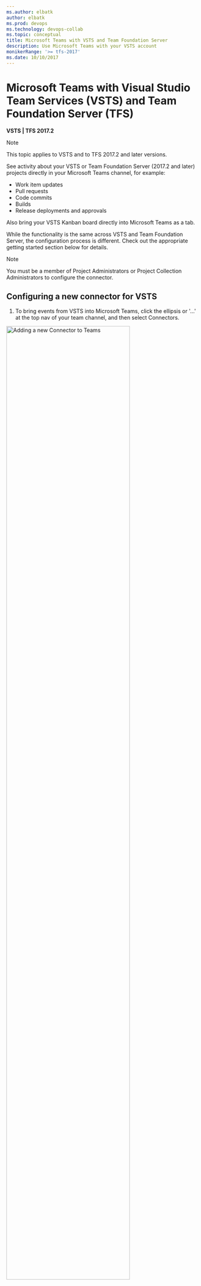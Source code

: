```yaml
---
ms.author: elbatk
author: elbatk
ms.prod: devops
ms.technology: devops-collab
ms.topic: conceptual
title: Microsoft Teams with VSTS and Team Foundation Server
description: Use Microsoft Teams with your VSTS account
monikerRange: '>= tfs-2017'
ms.date: 10/10/2017
---
```



# Microsoft Teams with Visual Studio Team Services (VSTS) and Team Foundation Server (TFS)

<b>VSTS | TFS 2017.2</b> 

>[!NOTE]  
>This topic applies to VSTS and to TFS 2017.2 and later versions.  
 
See activity about your VSTS or Team Foundation Server (2017.2 and later) projects directly in your Microsoft Teams channel, for example:

* Work item updates
* Pull requests
* Code commits
* Builds
* Release deployments and approvals

Also bring your VSTS Kanban board directly into Microsoft Teams as a tab. 

While the functionality is the same across VSTS and Team Foundation Server, the configuration process is different. Check out the appropriate getting started section below for details. 

>[!NOTE]  
>You must be a member of Project Administrators or Project Collection Administrators to configure the connector.

## Configuring a new connector for VSTS

1. To bring events from VSTS into Microsoft Teams, click the ellipsis or '...' at the top nav of your team channel, and then select Connectors.
 <img alt="Adding a new Connector to Teams" src="./_img/teams/Teams Connector config 1.png" style="width:80%;" />

1. Select **VSTS** from the list.
 <br/>
 <img alt="Connectors list" src="./_img/teams/Teams Connector config 2.png" style="width:80%;" />

1. Select your VSTS account (you may be prompted to sign in first), the project, and your team.
 <img alt="VSTS Connector event configuration" src="./_img/teams/Teams Connector config 4.png" style="width:80%;" />

1. Choose the type of activity you want to be notified about. Depending on the event, you may be given further fields to filter down the notifications so you can filter out notifications your team does not care about. For example, for work item events, you can filter by area path, work item type, and even particular field changes.
 <img alt="Example work item event configuration" src="./_img/teams/Teams Connector config 5.png" style="width:80%;" />

1. When you are happy with the configuration, save it.

Activity from your VSTS project will start appearing in your Teams channel.

### Changing an existing connector

To make a change to an existing connector:

1. Navigate to the "Configured" tab on the Connector dialog, find the connector, and click Manage.
<img alt="Example work item event configuration" src="./_img/teams/Teams Connector config 6.png" style="width:80%;" />

## Configuring a new connector for Team Foundation Server (TFS)

Configuring integration between Team Foundation Server and Teams is a two step process. First setup a connector in Teams, then setup one or more service hook subscriptions in your Team Foundation Server project.

>[!NOTE]  
>Project administrator permissions are required to create service hook subscriptions. 

### From Teams

1. To bring events from TFS into Microsoft Teams, click the ellipsis or '...' at the top nav of your team channel, and select Connectors. 
<br/>
<img alt="Adding a new Connector to Teams" src="./_img/teams/Teams Connector config 1.png" style="width:80%;" />
<br/>

1. Select **Team Foundation Server** from the list.
<br/>
<img alt="Connectors list" src="./_img/teams/Teams Connector config tfs 1.png" style="width:80%;" />

1. Choose a name for the Connector, for example "My project notifications", and click Create. Note: this name is only used for managing the Connector.
<br/>
<img alt="Connectors list" src="./_img/teams/Teams Connector config tfs 2.png" style="width:80%;" />

1. Copy the generated web hook URL. You will provide this URL when setting up service hook subscriptions in your TFS project.

### From Team Foundation Server

1. From your TFS team project page (```https://mycompany/tfs/[collection]/[project]```), navigate to **Service Hooks** in the settings:
<br>
<img alt="VSTS Service Hook Settings" src="./_img/slack/vsts-service-hooks.png" style="width:70%; height:auto;" />

1. Click **Create subscription** and select the "Teams" service.

1. Choose the type of activity you want to appear in your Teams channel.
> You can filter each of the triggers in specific ways.
> For example, the *pull request created* trigger can be filtered on the repository in which the pull request occurs,
> the target branch it applies to, and the team members that are required or invited to review the request.

1. Paste the web hook URL from the Teams connector configuration step and click Finish.

Activity from your TFS project will start appearing in your Teams channel.

## Kanban board & Dashboards in Teams (VSTS only)

<img alt="Kanban board tab in Teams channel" src="./_img/teams/Teams Kanban board 2.png" style="width:100%;" />

Bring in your teams kanban board or favorite dashboard directly into Microsoft Teams.

>[!NOTE]  
>The Kanban board and Dashboard integration has the following limitations:
>1. Only works for VSTS (Team Foundation Server is not supported)
>2. Only Kanban boards and Dashboards within VSTS accounts in the same organization (Azure Active Directory tenant) as your Microsoft Teams account can be configured.

### Configuring VSTS Tabs in Microsoft Teams

1. To bring your Kanban board or Dashboard into Microsoft Teams, click the '+' ('add new tab') button on the top nav of your team channel. Find the Visual Studio icon and follow the steps to connect to your VSTS account.
 <br/>
 <img alt="Add a new tab to Teams channel" src="./_img/teams/Teams Kanban board 3.png" style="width:80%;" />

1. Once you have authenticated and selected your VSTS account, you will be displayed a screen to select a Kanban board or Dashboard.
 <br/>
 <img alt="Teams tab configuration" src="./_img/teams/Teams Kanban board 4.png" style="width:80%;" />

 <br>
 <img alt="Select Kanban board or Dashboard tab configuration" src="./_img/teams/Teams Kanban board 6.png" style="width:80%;" />

## Q & A

<!-- BEGINSECTION class="m-qanda" -->

####Q: How can I get multiple events from my TFS project to show up in my Teams channel?

A: Create a new subscription for each type of event you want.
For example, if you want to see build failures and new work items in your Teams channel,
create two additional subscriptions.

####Q: I don't see my VSTS account when trying to connect Microsoft Teams 

A: Only VSTS accounts in the same organization (Azure Active Directory tenant) as your Microsoft Teams account can be connected. This means even if the sign-in email address is the same for VSTS and Microsoft Teams, they may be backed by different tenants and therefore cannot be linked.

To resolve this you can create a new Team in the same Azure Active Directory (AAD) as VSTS, or move your VSTS to the same AAD as Teams (see [Q: Why is my VSTS account already connected to a directory? Can I change that directory?](../../organizations/accounts/faq-azure-access.md#connect-to-directory)).

<!-- ENDSECTION -->
